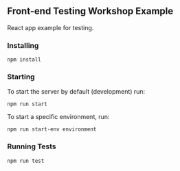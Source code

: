 ## Front-end Testing Workshop Example

React app example for testing.

### Installing

`npm install`

### Starting

To start the server by default (development) run:

`npm run start`

To start a specific environment, run:

`npm run start-env environment`

### Running Tests

```
npm run test
```
